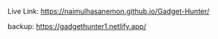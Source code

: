 Live Link: https://naimulhasanemon.github.io/Gadget-Hunter/

backup: https://gadgethunter1.netlify.app/